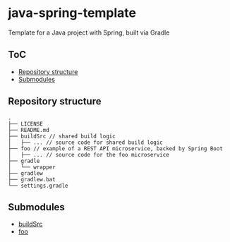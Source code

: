 # java-spring-template

Template for a Java project with Spring, built via Gradle

## ToC

- [Repository structure](#repository-structure)
- [Submodules](#submodules)

## Repository structure

```
.
├── LICENSE
├── README.md
├── buildSrc // shared build logic
│   ├── ... // source code for shared build logic
├── foo // example of a REST API microservice, backed by Spring Boot
│   ├── ... // source code for the foo microservice
├── gradle
│   └── wrapper
├── gradlew
├── gradlew.bat
└── settings.gradle
```

## Submodules

- [buildSrc](./buildSrc/README.md)
- [foo](./foo/README.md)